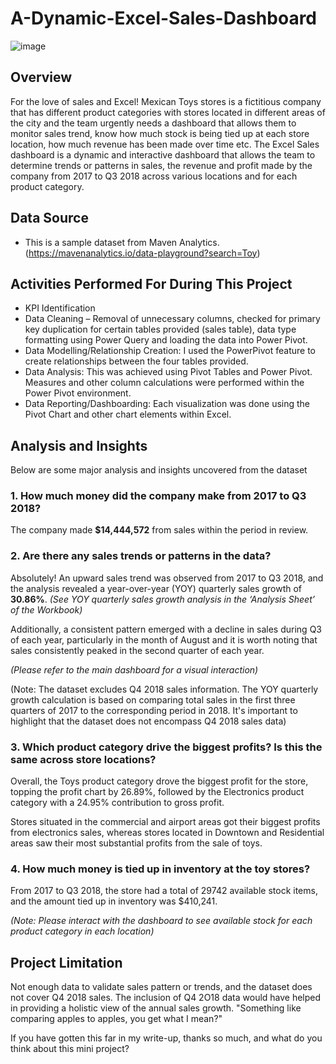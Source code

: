 # A-Dynamic-Excel-Sales-Dashboard


![image](https://github.com/NUgonna/A-Dynamic-Excel-Sales-Dashboard/assets/51289316/05e9f7b9-2fee-465c-a046-104838609b59)


## Overview
For the love of sales and Excel! Mexican Toys stores is a fictitious company that has different product categories with stores located in different areas of the city and the team urgently needs a dashboard that allows them to monitor sales trend, know how much stock is being tied up at each store location, how much revenue has been made over time etc.
The Excel Sales dashboard is a dynamic and interactive dashboard that allows the team to determine trends or patterns in sales, the revenue and profit made by the company from 2017 to Q3 2018 across various locations and for each product category. 

## Data Source
* This is a sample dataset from Maven Analytics. (https://mavenanalytics.io/data-playground?search=Toy)

## Activities Performed For During This Project
*	KPI Identification
*	Data Cleaning – Removal of unnecessary columns, checked for primary key duplication for certain tables provided (sales table), data type formatting using Power Query and 
  loading the data into Power Pivot.
*	Data Modelling/Relationship Creation: I used the PowerPivot feature to create relationships between the four tables provided.
*	Data Analysis: This was achieved using Pivot Tables and Power Pivot. Measures and other column calculations were performed within the Power Pivot environment.
*	Data Reporting/Dashboarding: Each visualization was done using the Pivot Chart and other chart elements within Excel.

## Analysis and Insights

Below are some major analysis and insights uncovered from the dataset

### 1.	How much money did the company make from 2017 to Q3 2018?

The company made **$14,444,572** from sales within the period in review.

### 2.	Are there any sales trends or patterns in the data?

Absolutely! An upward sales trend was observed from 2017 to Q3 2018, and the analysis revealed a year-over-year (YOY) quarterly sales growth of **30.86%**. 
*(See YOY quarterly sales growth analysis in the ‘Analysis Sheet’ of the Workbook)*

Additionally, a consistent pattern emerged with a decline in sales during Q3 of each year, particularly in the month of August and it is worth noting that sales consistently peaked in the second quarter of each year. 

*(Please refer to the main dashboard for a visual interaction)*

(Note: The dataset excludes Q4 2018 sales information. The YOY quarterly growth calculation is based on comparing total sales in the first three quarters of 2017 to the corresponding period in 2018. It's important to highlight that the dataset does not encompass Q4 2018 sales data)


### 3.	Which product category drive the biggest profits? Is this the same across store locations?

Overall, the Toys product category drove the biggest profit for the store, topping the profit chart by 26.89%, followed by the Electronics product category with a 24.95% contribution to gross profit. 

Stores situated in the commercial and airport areas got their biggest profits from electronics sales, whereas stores located in Downtown and Residential areas saw their most substantial profits from the sale of toys. 


### 4.	How much money is tied up in inventory at the toy stores?

From 2017 to Q3 2018, the store had a total of 29742 available stock items, and the amount tied up in inventory was $410,241.

*(Note: Please interact with the dashboard to see available stock for each product category in each location)*

## Project Limitation
Not enough data to validate sales pattern or trends, and the dataset does not cover Q4 2018 sales. The inclusion of Q4 2O18 data would have helped in providing a holistic view of the annual sales growth. "Something like comparing apples to apples, you get what I mean?"

If you have gotten this far in my write-up, thanks so much, and what do you think about this mini project?

